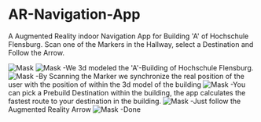 # AR-Navigation-App
A Augmented Reality indoor Navigation App for Building 'A' of Hochschule Flensburg. Scan one of the Markers in the Hallway, select a Destination and Follow the Arrow.

![Mask](../master/git-readme/Screen01.png)
![Mask](../master/git-readme/Screen02.png)
-We 3d modeled the 'A'-Building of Hochschule Flensburg. 
![Mask](../master/git-readme/Screen03.png)
-By Scanning the Marker we synchronize the real position of the user with the position of within the 3d model of the building
![Mask](../master/git-readme/Screen04.png)
-You can pick a Prebuild Destination within the building, the app calculates the fastest route to your destination in the building.
![Mask](../master/git-readme/Screen05.png)
-Just follow the Augmented Reality Arrow
![Mask](../master/git-readme/Screen06.png)
-Done
